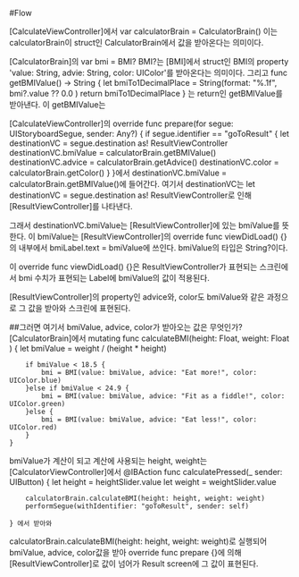 #Flow

[CalculateViewController]에서
var calculatorBrain = CalculatorBrain()
이는 calculatorBrain이 struct인 CalculatorBrain에서 값을 받아온다는 의미이다.

[CalculatorBrain]의
var bmi = BMI?
BMI?는 [BMI]에서 struct인 BMI의 property 'value: String, advie: String, color: UIColor'를 받아온다는 의미이다.
그리고 
func getBMIValue() -> String {
        let bmiTo1DecimalPlace = String(format: "%.1f", bmi?.value ?? 0.0 )
        return bmiTo1DecimalPlace
}
는 return인 getBMIValue를 받아낸다. 
이 getBMIValue는

[CalculateViewController]의
        override func prepare(for segue: UIStoryboardSegue, sender: Any?) {
        if segue.identifier == "goToResult" {
            let destinationVC = segue.destination as! ResultViewController
            destinationVC.bmiValue = calculatorBrain.getBMIValue()
            destinationVC.advice = calculatorBrain.getAdvice()
            destinationVC.color = calculatorBrain.getColor()
        }
    }에서
destinationVC.bmiValue = calculatorBrain.getBMIValue()에 들어간다.
여기서 destinationVC는 let destinationVC = segue.destination as! ResultViewController로 인해
[ResultViewController]를 나타낸다.

그래서 destinationVC.bmiValue는 [ResultViewController]에 있는 bmiValue를 뜻한다.
이 bmiValue는 [ResultViewController]의 override func viewDidLoad() {}의 내부에서
bmiLabel.text = bmiValue에 쓰인다. bmiValue의 타입은 String?이다.

이 override func viewDidLoad() {}은 ResultViewController가 표현되는 스크린에서 bmi 수치가 표현되는 Label에 bmiValue의 값이 적용된다.  

[ResultViewController]의 property인 advice와, color도 bmiValue와 같은 과정으로 그 값을 받아와 스크린에 표현된다.



##그러면 여기서 bmiValue, advice, color가 받아오는 값은 무엇인가?
[CalculatorBrain]에서
    mutating func calculateBMI(height: Float, weight: Float ) {
        let bmiValue = weight / (height * height)
        
        if bmiValue < 18.5 {
            bmi = BMI(value: bmiValue, advice: "Eat more!", color: UIColor.blue) 
        }else if bmiValue < 24.9 {
            bmi = BMI(value: bmiValue, advice: "Fit as a fiddle!", color: UIColor.green)
        }else {
            bmi = BMI(value: bmiValue, advice: "Eat less!", color: UIColor.red)
        }
    }
bmiValue가 계산이 되고 계산에 사용되는 height, weight는
[CalculatorViewController]에서 
    @IBAction func calculatePressed(_ sender: UIButton) {
        let height = heightSlider.value
        let weight = weightSlider.value

        calculatorBrain.calculateBMI(height: height, weight: weight)
        performSegue(withIdentifier: "goToResult", sender: self)
        
    } 에서 받아와
calculatorBrain.calculateBMI(height: height, weight: weight)로 실행되어
bmiValue, advice, color값을 받아 override func prepare {}에 의해
[ResultViewController]로 값이 넘어가 Result screen에 그 값이 표현된다.
